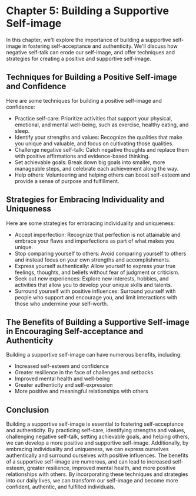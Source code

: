 Chapter 5: Building a Supportive Self-image
===========================================

In this chapter, we'll explore the importance of building a supportive self-image in fostering self-acceptance and authenticity. We'll discuss how negative self-talk can erode our self-image, and offer techniques and strategies for creating a positive and supportive self-image.

Techniques for Building a Positive Self-image and Confidence
------------------------------------------------------------

Here are some techniques for building a positive self-image and confidence:

* Practice self-care: Prioritize activities that support your physical, emotional, and mental well-being, such as exercise, healthy eating, and sleep.
* Identify your strengths and values: Recognize the qualities that make you unique and valuable, and focus on cultivating those qualities.
* Challenge negative self-talk: Catch negative thoughts and replace them with positive affirmations and evidence-based thinking.
* Set achievable goals: Break down big goals into smaller, more manageable steps, and celebrate each achievement along the way.
* Help others: Volunteering and helping others can boost self-esteem and provide a sense of purpose and fulfillment.

Strategies for Embracing Individuality and Uniqueness
-----------------------------------------------------

Here are some strategies for embracing individuality and uniqueness:

* Accept imperfection: Recognize that perfection is not attainable and embrace your flaws and imperfections as part of what makes you unique.
* Stop comparing yourself to others: Avoid comparing yourself to others and instead focus on your own strengths and accomplishments.
* Express yourself authentically: Allow yourself to express your true feelings, thoughts, and beliefs without fear of judgment or criticism.
* Seek out new experiences: Explore new interests, hobbies, and activities that allow you to develop your unique skills and talents.
* Surround yourself with positive influences: Surround yourself with people who support and encourage you, and limit interactions with those who undermine your self-worth.

The Benefits of Building a Supportive Self-image in Encouraging Self-acceptance and Authenticity
------------------------------------------------------------------------------------------------

Building a supportive self-image can have numerous benefits, including:

* Increased self-esteem and confidence
* Greater resilience in the face of challenges and setbacks
* Improved mental health and well-being
* Greater authenticity and self-expression
* More positive and meaningful relationships with others

Conclusion
----------

Building a supportive self-image is essential to fostering self-acceptance and authenticity. By practicing self-care, identifying strengths and values, challenging negative self-talk, setting achievable goals, and helping others, we can develop a more positive and supportive self-image. Additionally, by embracing individuality and uniqueness, we can express ourselves authentically and surround ourselves with positive influences. The benefits of a supportive self-image are numerous, and can lead to increased self-esteem, greater resilience, improved mental health, and more positive relationships with others. By incorporating these techniques and strategies into our daily lives, we can transform our self-image and become more confident, authentic, and fulfilled individuals.

